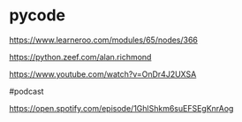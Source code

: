 # pycode
https://www.learneroo.com/modules/65/nodes/366

https://python.zeef.com/alan.richmond

https://www.youtube.com/watch?v=OnDr4J2UXSA

#podcast

https://open.spotify.com/episode/1GhlShkm6suEFSEgKnrAog
